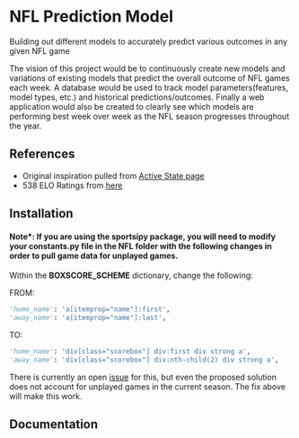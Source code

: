 # NFL Prediction Model
Building out different models to accurately predict various outcomes in any given NFL game


The vision of this project would be to continuously create new models and variations of existing models that predict the overall outcome of NFL games each week. A database would be used to track model parameters(features, model types, etc.) and historical predictions/outcomes. Finally a web application would also be created to clearly see which models are performing best week over week as the NFL season progresses throughout the year. 

## References
- Original inspiration pulled from [Active State page](https://www.activestate.com/blog/how-to-predict-nfl-winners-with-python/)
- 538 ELO Ratings from [here](https://data.fivethirtyeight.com/#nfl-elo)

## Installation


#### Note*: If you are using the sportsipy package, you will need to modify your constants.py file in the NFL folder with the following changes in order to pull game data for unplayed games.

Within the **BOXSCORE_SCHEME** dictionary, change the following:

FROM:
```python
'home_name': 'a[itemprop="name"]:first',
'away_name': 'a[itemprop="name"]:last',
```
TO:
```python  
'home_name': 'div[class="scorebox"] div:first div strong a',
'away_name': 'div[class="scorebox"] div:nth-child(2) div strong a',
```

There is currently an open [issue](https://github.com/roclark/sportsipy/issues/729) for this, but even the proposed solution does not account for unplayed games in the current season. The fix above will make this work.

## Documentation
